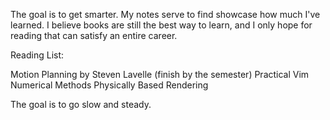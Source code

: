 The goal is to get smarter. My notes serve to find showcase how much I've learned. I believe books are still the best way to learn, and I only hope for reading that can satisfy an entire career.

Reading List:

Motion Planning by Steven Lavelle (finish by the semester)
Practical Vim
Numerical Methods 
Physically Based Rendering

The goal is to go slow and steady.